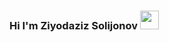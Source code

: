 ### Hi I'm Ziyodaziz Solijonov <img src="https://media.giphy.com/media/hvRJSLFzcasrR4ia7z/giphy.gif" width="30px">


